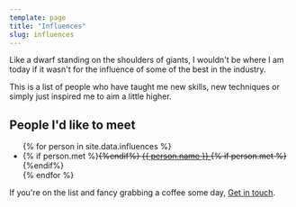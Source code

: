 ```yaml
---
template: page
title: "Influences"
slug: influences
---
```


Like a dwarf standing on the shoulders of giants, I wouldn't be where I am today if it wasn't for the influence of some of the best in the industry.

This is a list of people who have taught me new skills, new techniques or simply just inspired me to aim a little higher.

## People I'd like to meet

<ul class="influences">
{% for person in site.data.influences %}
  <li>
    {% if person.met %}<strike>{%endif%}
    <a href="https://twitter.com/{{ person.twitter }}" target="_blank">
      {{ person.name }}
    </a>
    {% if person.met %}</strike>{%endif%}
  </li>
{% endfor %}
</ul>

If you're on the list and fancy grabbing a coffee some day, [Get in touch](/contact/).
